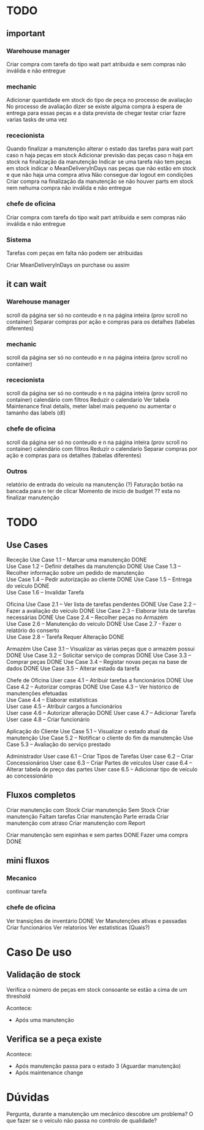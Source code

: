 
# TODO 

## important


### Warehouse manager
Criar compra com tarefa do tipo wait part atribuida e sem compras não inválida e não entregue

### mechanic
Adicionar quantidade em stock do tipo de peça no processo de avaliação
No processo de avaliação dizer se existe alguma compra à espera de entrega para essas peças e a data prevista de chegar
testar criar fazre varias tasks de uma vez


### rececionista
Quando finalizar a manutenção alterar o estado das tarefas para wait part caso n haja peças em stock
Adicionar previsão das peças caso n haja em stock na finalização da manutenção
Indicar se uma tarefa não tem peças em stock
indicar o MeanDeliveryInDays nas peças que não estão em stock e que não haja uma compra ativa
Não consegue dar logout em condições
Criar compra na finalização da manutenção se não houver parts em stock nem nehuma compra não inválida e não entregue


### chefe de oficina 
Criar compra com tarefa do tipo wait part atribuida e sem compras não inválida e não entregue


### Sistema 
Tarefas com peças em falta não podem ser atribuidas         


Criar MeanDeliveryInDays on purchase ou assim




## it can wait


### Warehouse manager
scroll da página ser só no conteudo e n na página inteira (prov scroll no container) 
Separar compras por ação e compras para os detalhes (tabelas diferentes)

### mechanic
scroll da página ser só no conteudo e n na página inteira (prov scroll no container) 


### rececionista
scroll da página ser só no conteudo e n na página inteira (prov scroll no container) 
calendário com filtros
Reduzir o calendario 
Ver tabela Maintenance final details, meter label mais pequeno ou aumentar o tamanho das labels (dl)


### chefe de oficina 
scroll da página ser só no conteudo e n na página inteira (prov scroll no container) 
calendário com filtros
Reduzir o calendario 
Separar compras por ação e compras para os detalhes (tabelas diferentes)


### Outros

relatório de entrada do veículo na manutenção (?)
Faturação
botão na bancada para n ter de clicar 
Momento de inicio de budget ?? esta no finalizar manutenção





# TODO
## Use Cases
Receção 
Use Case 1.1 – Marcar uma manutenção                                DONE                       
Use Case 1.2 – Definir detalhes da manutenção                       DONE
Use Case 1.3 – Recolher informação sobre um pedido de manutenção        
Use Case 1.4 – Pedir autorização ao cliente                         DONE
Use Case 1.5 – Entrega do veículo                                   DONE                           
Use Case 1.6 – Invalidar Tarefa                                     


Oficina
Use Case 2.1 – Ver lista de tarefas pendentes                       DONE
Use Case 2.2 – Fazer a avaliação do veículo                         DONE
Use Case 2.3 – Elaborar lista de tarefas necessárias                DONE
Use Case 2.4 – Recolher peças no Armazém                            
Use Case 2.6 – Manutenção do veículo                                DONE
Use Case 2.7 - Fazer o relatório do conserto                        
Use Case 2.8 – Tarefa Requer Alteração                              DONE

Armazém
Use Case 3.1 – Visualizar as várias peças que o armazém possui      DONE
Use Case 3.2 – Solicitar serviço de compras                         DONE
Use Case 3.3 – Comprar peças                                        DONE
Use Case 3.4 – Registar novas peças na base de dados                DONE
Use Case 3.5 – Alterar estado da tarefa                             

Chefe de Oficina
User case 4.1 – Atribuir tarefas a funcionários                     DONE
Use Case 4.2 – Autorizar compras                                    DONE
Use Case 4.3 – Ver histórico de manutenções efetuadas               
Use Case 4.4 – Elaborar estatísticas                                
User case 4.5 – Atribuir cargos a funcionários                      
User case 4.6 – Autorizar alteração                                 DONE
User case 4.7 – Adicionar Tarefa                                    
User case 4.8 – Criar funcionário                                   

Aplicação do Cliente
Use Case 5.1 – Visualizar o estado atual da manutenção
Use Case 5.2 – Notificar o cliente do fim da manutenção
Use Case 5.3 – Avaliação do serviço prestado

Administrador
User case 6.1 – Criar Tipos de Tarefas
User case 6.2 – Criar Concessionários
User case 6.3 – Criar Partes de veículos
User case 6.4 – Alterar tabela de preço das partes
User case 6.5 – Adicionar tipo de veículo ao concessionário


## Fluxos completos

Criar manutenção com Stock
Criar manutenção Sem Stock
Criar manutenção Faltam tarefas
Criar manutenção Parte errada
Criar manutenção com atraso
Criar manutenção com Report

Criar manutenção sem espinhas e sem partes DONE
Fazer uma compra                           DONE

## mini fluxos 
### Mecanico
continuar tarefa

### chefe de oficina
Ver transições de inventário                DONE
Ver Manutenções ativas e passadas
Criar funcionários
Ver relatorios
Ver estatisticas (Quais?)





# Caso De uso 
## Validação de stock
Verifica o número de peças em stock consoante se estão a cima de um threshold

Acontece:
- Após uma manutenção

## Verifica se a peça existe
Acontece:
- Após manutenção passa para o estado 3 (Aguardar manutenção)
- Após maintenance change



# Dúvidas
Pergunta, durante a manutenção um mecânico descobre um problema?
O que fazer se o veículo não passa no controlo de qualidade?

